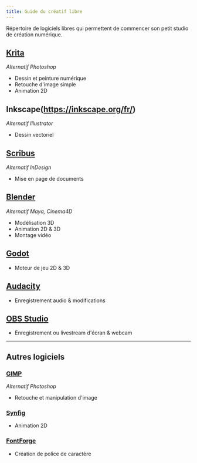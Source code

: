 ```yaml
---
title: Guide du créatif libre
---
```


Répertoire de logiciels libres qui permettent de commencer son petit studio de création numérique.

## [Krita](https://krita.org/fr)
*Alternatif Photoshop*
- Dessin et peinture numérique
- Retouche d'image simple
- Animation 2D

## Inkscape(https://inkscape.org/fr/)
*Alternatif Illustrator*
- Dessin vectoriel

## [Scribus](https://www.scribus.net/)
*Alternatif InDesign*
- Mise en page de documents

## [Blender](https://www.blender.org/)
*Alternatif Maya, Cinema4D*
- Modélisation 3D
- Animation 2D & 3D
- Montage vidéo

## [Godot](https://godotengine.org/)
- Moteur de jeu 2D & 3D

## [Audacity](https://www.audacityteam.org/)
- Enregistrement audio & modifications

## [OBS Studio](https://obsproject.com/)
- Enregistrement ou livestream d'écran & webcam

---

## Autres logiciels

### [GIMP](https://www.gimp.org/)
*Alternatif Photoshop*
- Retouche et manipulation d'image

### [Synfig](https://www.synfig.org/)
- Animation 2D

### [FontForge](https://fontforge.org/)
- Création de police de caractère
